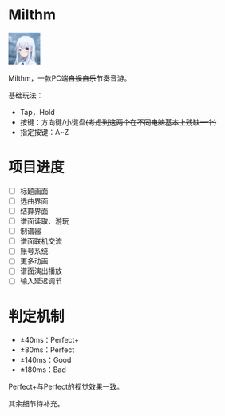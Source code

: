 # Milthm

<img src="Icon.png" alt="Milthm" style="zoom:50%;" />

Milthm，一款PC端~~自娱自乐~~节奏音游。

基础玩法：

* Tap，Hold
* 按键：方向键/小键盘~~(考虑到这两个在不同电脑基本上残缺一个)~~
* 指定按键：A~Z

# 项目进度

- [ ] 标题画面
- [ ] 选曲界面
- [ ] 结算界面
- [ ] 谱面读取、游玩
- [ ] 制谱器
- [ ] 谱面联机交流
- [ ] 账号系统
- [ ] 更多动画
- [ ] 谱面演出播放
- [ ] 输入延迟调节

# 判定机制

* ±40ms：Perfect+
* ±80ms：Perfect
* ±140ms：Good
* ±180ms：Bad

Perfect+与Perfect的视觉效果一致。

其余细节待补充。